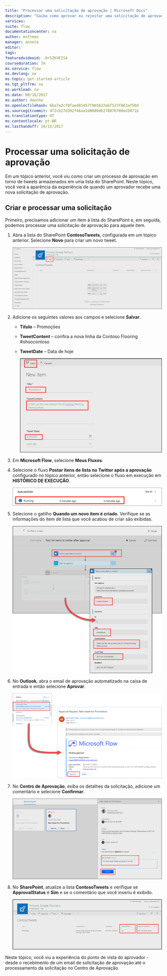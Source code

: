 ```yaml
---
title: "Processar uma solicitação de aprovação | Microsoft Docs"
description: "Saiba como aprovar ou rejeitar uma solicitação de aprovação."
services: 
suite: flow
documentationcenter: na
author: msftman
manager: anneta
editor: 
tags: 
featuredvideoid: -0r5ZKVEIS4
courseduration: 7m
ms.service: flow
ms.devlang: na
ms.topic: get-started-article
ms.tgt_pltfrm: na
ms.workload: na
ms.date: 08/16/2017
ms.author: deonhe
ms.openlocfilehash: 6ba7a2cf0fae481457f965627ebf523f063af50d
ms.sourcegitcommit: 4f2cb27d392f46aa1d8680d6278876780ed3871b
ms.translationtype: HT
ms.contentlocale: pt-BR
ms.lasthandoff: 10/15/2017
---
```

# <a name="process-an-approval-request"></a>Processar uma solicitação de aprovação
Em um tópico anterior, você viu como criar um processo de aprovação em torno de tweets armazenados em uma lista do SharePoint.  Neste tópico, você verá a aparência da experiência de quando um aprovador recebe uma nova solicitação de aprovação. 

## <a name="create-and-process-a-request"></a>Criar e processar uma solicitação
Primeiro, precisamos adicionar um item à lista do SharePoint e, em seguida, podemos processar uma solicitação de aprovação para aquele item.

1. Abra a lista do SharePoint **ContosoTweets**, configurada em um tópico anterior.  Selecione **Novo** para criar um novo tweet. 
   
    ![Lista do SharePoint](./media/learning-approval-request/sharepoint-list-home.png)
2. Adicione os seguintes valores aos campos e selecione **Salvar**.
   
   * **Título** – Promoções
   * **TweetContent** – confira a nova linha da Contoso Flooring #ohsocontoso
   * **TweetDate** – Data de hoje
     
     ![Novo item do SharePoint](./media/learning-approval-request/sharepoint-new-tweet.png)
3. Em **Microsoft Flow**, selecione **Meus Fluxos**. 
4. Selecione o fluxo **Postar itens de lista no Twitter após a aprovação** configurado no tópico anterior, então selecione o fluxo em execução em **HISTÓRICO DE EXECUÇÃO**.
   
    ![Histórico de execuções](./media/learning-approval-request/run-history.png)
5. Selecione o gatilho **Quando um novo item é criado**. Verifique se as informações do item de lista que você acabou de criar são exibidas.
   
    ![Gatilho de fluxo](./media/learning-approval-request/approval-flow.png)
6. No **Outlook**, abra o email de aprovação automatizado na caixa de entrada e então selecione **Aprovar**. 
   
    ![Solicitação do Outlook](./media/learning-approval-request/outlook-mail.png)
7. No **Centro de Aprovação**, exiba os detalhes da solicitação, adicione um comentário e selecione **Confirmar**. 
   
    ![Centro de aprovação](./media/learning-approval-request/approval-center.png)
8. No **SharePoint**, atualize a lista **ContosoTweets** e verifique se **ApprovalStatus** é **Sim** e se o comentário que você inseriu é exibido. 
   
    ![Lista de atualização do SharePoint](./media/learning-approval-request/sharepoint-list-approved.png)

Neste tópico, você viu a experiência do ponto de vista do aprovador - desde o recebimento de um email de solicitação de aprovação até o processamento da solicitação no Centro de Aprovação.

